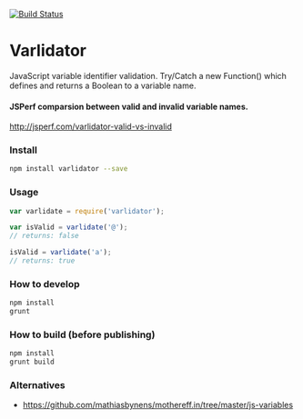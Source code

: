 [![Build Status](https://travis-ci.org/elgubenis/varlidator.svg)](https://travis-ci.org/elgubenis/varlidator)
# Varlidator
JavaScript variable identifier validation. Try/Catch a new Function() which defines and returns a Boolean to a variable name.

#### JSPerf comparsion between valid and invalid variable names.
http://jsperf.com/varlidator-valid-vs-invalid

### Install
```sh
npm install varlidator --save
```

### Usage
```js
var varlidate = require('varlidator');

var isValid = varlidate('@');
// returns: false

isValid = varlidate('a');
// returns: true
```

### How to develop
```sh
npm install
grunt
```

### How to build (before publishing)
```sh
npm install
grunt build
```

### Alternatives
- https://github.com/mathiasbynens/mothereff.in/tree/master/js-variables